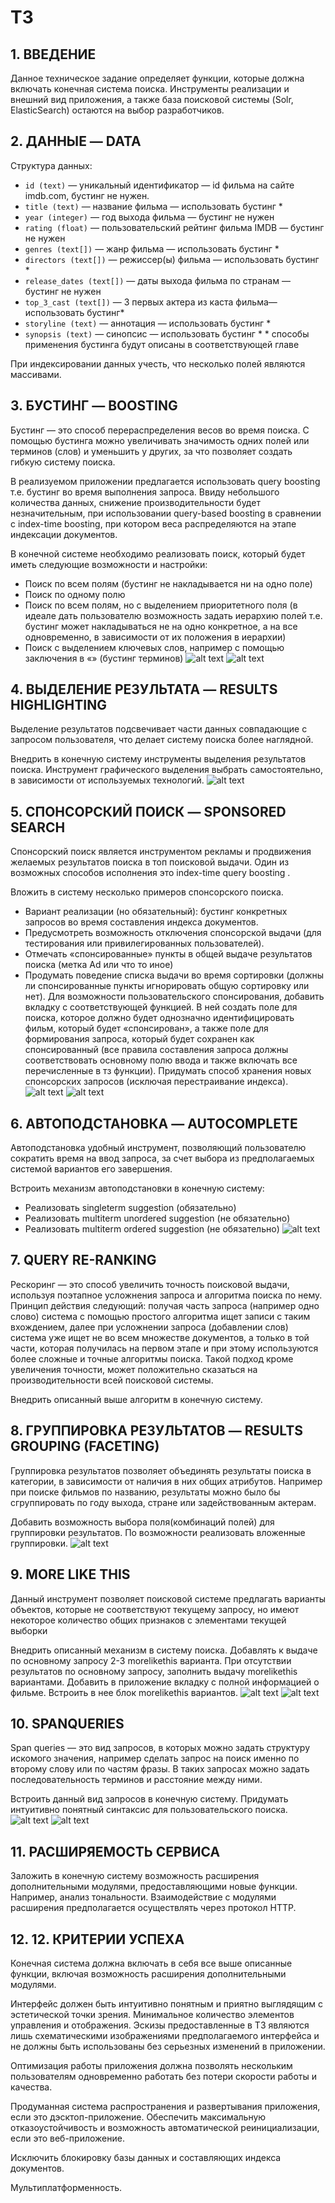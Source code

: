 # ТЗ

## 1.	ВВЕДЕНИЕ
Данное техническое задание определяет функции, которые должна включать конечная система поиска. Инструменты реализации и внешний вид приложения, а также база поисковой системы (Solr, ElasticSearch) остаются на выбор разработчиков.

##  2.	ДАННЫЕ — DATA
Структура данных:
- `id (text)` — уникальный идентификатор — id фильма на сайте imdb.com, бустинг не нужен.
- `title (text)` — название фильма — использовать бустинг \*
- `year (integer)` — год выхода фильма — бустинг не нужен
- `rating (float)` — пользовательский рейтинг фильма IMDB — бустинг не нужен
- `genres (text[])` — жанр фильма — использовать бустинг \*
- `directors (text[])` — режиссер(ы) фильма — использовать бустинг \*
- `release_dates (text[])` — даты выхода фильма по странам — бустинг не нужен
- `top_3_cast (text[])` — 3 первых актера из каста фильма— использовать бустинг*
- `storyline (text)` — аннотация — использовать бустинг \*
- `synopsis (text)` — синопсис — использовать бустинг \*
\* способы применения бустинга будут описаны в соответствующей главе

При индексировании данных учесть, что несколько полей являются массивами.

## 3.	БУСТИНГ — BOOSTING
Бустинг — это способ перераспределения весов во время поиска. С помощью бустинга можно увеличивать значимость одних полей или терминов (слов) и уменьшить у других, за что позволяет создать гибкую систему поиска.

В реализуемом приложении предлагается использовать query boosting т.е. бустинг во время выполнения запроса. Ввиду небольшого количества данных, снижение производительности будет незначительным, при использовании query-based boosting в сравнении с index-time boosting, при котором веса распределяются на этапе индексации документов.

В конечной системе необходимо реализовать поиск, который будет иметь следующие возможности и настройки:
- Поиск по всем полям (бустинг не накладывается ни на одно поле)
- Поиск по одному полю
- Поиск по всем полям, но с выделением приоритетного поля (в идеале дать пользователю возможность задать иерархию полей т.е. бустинг может накладываться не на одно конкретное, а на все одновременно, в зависимости от их положения в иерархии)
- Поиск с выделением ключевых слов, например с помощью заключения в «» (бустинг терминов)
![alt text](/img/01.png)
![alt text](/img/02.png)

## 4.	ВЫДЕЛЕНИЕ РЕЗУЛЬТАТА — RESULTS HIGHLIGHTING
Выделение результатов подсвечивает части данных совпадающие с запросом пользователя, что делает систему поиска более наглядной.

Внедрить в конечную систему инструменты выделения результатов поиска. Инструмент графического выделения выбрать самостоятельно, в зависимости от используемых технологий.
![alt text](/img/03.png)

## 5.	СПОНСОРСКИЙ ПОИСК — SPONSORED SEARCH
Спонсорский поиск является инструментом рекламы и продвижения желаемых результатов поиска в топ поисковой выдачи. Один из возможных способов исполнения это index-time query boosting .

Вложить в систему несколько примеров спонсорского поиска.
- Вариант реализации (но обязательный): бустинг конкретных запросов во время составления индекса документов.
- Предусмотреть возможность отключения спонсорской выдачи (для тестирования или привилегированных пользователей).
- Отмечать «спонсированные» пункты в общей выдаче результатов поиска (метка Ad или что то иное)
- Продумать поведение списка выдачи во время сортировки (должны ли спонсированные пункты игнорировать общую сортировку или нет).
Для возможности пользовательского спонсирования, добавить вкладку с соответствующей функцией. В ней создать поле для поиска, которое должно будет однозначно идентифицировать фильм, который будет «спонсирован», а также поле для формирования запроса, который будет сохранен как спонсированный (все правила составления запроса должны соответствовать основному полю ввода и также включать все перечисленные в тз функции).
Придумать способ хранения новых спонсорских запросов (исключая перестраивание индекса).
![alt text](/img/04.png)
![alt text](/img/05.png)

## 6.	АВТОПОДСТАНОВКА — AUTOCOMPLETE
Автоподстановка удобный инструмент, позволяющий пользователю сократить время на ввод запроса, за счет выбора из предполагаемых системой вариантов его завершения.

Встроить механизм автоподстановки в конечную систему:
- Реализовать singleterm suggestion (обязательно)
- Реализовать multiterm unordered suggestion (не обязательно)
- Реализовать multiterm ordered suggestion (не обязательно)
![alt text](/img/06.png)

## 7.	QUERY RE-RANKING
Рескоринг — это способ увеличить точность поисковой выдачи, используя поэтапное усложнения запроса и алгоритма поиска по нему. Принцип действия следующий: получая часть запроса (например одно слово) система с помощью простого алгоритма ищет записи с таким вхождением, далее при усложнении запроса (добавлении слов) система уже ищет не во всем множестве документов, а только в той части, которая получилась на первом этапе и при этому используются более сложные и точные алгоритмы поиска. Такой подход кроме увеличения точности, может положительно сказаться на производительности всей поисковой системы.

Внедрить описанный выше алгоритм в конечную систему.
## 8.	ГРУППИРОВКА РЕЗУЛЬТАТОВ — RESULTS GROUPING (FACETING)
Группировка результатов позволяет объединять результаты поиска в категории, в зависимости от наличия в них общих атрибутов. Например при поиске фильмов по названию, результаты можно было бы сгруппировать по году выхода, стране или задействованным актерам.

Добавить возможность выбора поля(комбинаций полей) для группировки результатов.
По возможности реализовать вложенные группировки.
![alt text](/img/07.png)

## 9.	MORE LIKE THIS
Данный инструмент позволяет поисковой системе предлагать варианты объектов, которые не соответствуют текущему запросу, но имеют некоторое количество общих признаков с элементами текущей выборки

Внедрить описанный механизм в систему поиска.
Добавлять к выдаче по основному запросу 2-3 morelikethis варианта.
При отсутствии результатов по основному запросу, заполнить выдачу morelikethis вариантами.
Добавить в приложение вкладку с полной информацией о фильме. Встроить в нее блок morelikethis вариантов.
![alt text](/img/08.png)
![alt text](/img/09.png)

## 10.	SPANQUERIES
Span queries — это вид запросов, в которых можно задать структуру искомого значения, например сделать запрос на поиск именно по второму слову или по частям фразы. В таких запросах можно задать последовательность терминов и расстояние между ними.

Встроить данный вид запросов в конечную систему. Придумать интуитивно понятный синтаксис для пользовательского поиска.
![alt text](/img/10.png)
![alt text](/img/11.png)

## 11.	РАСШИРЯЕМОСТЬ СЕРВИСА
Заложить в конечную систему возможность расширения дополнительными модулями, предоставляющими новые функции. Например, анализ тональности. Взаимодействие с модулями расширения предполагается осуществлять через протокол HTTP.

## 12. 12.	КРИТЕРИИ УСПЕХА
Конечная система должна включать в себя все выше описанные функции, включая возможность расширения дополнительными модулями.

Интерфейс должен быть интуитивно понятным и приятно выглядящим с эстетической точки зрения. Минимальное количество элементов управления и отображения. Эскизы предоставленные в ТЗ являются лишь схематическими изображениями предполагаемого интерфейса и не должны быть использованы без серьезных изменений в приложении.

Оптимизация работы приложения должна позволять нескольким пользователям одновременно работать без потери скорости работы и качества.

Продуманная система распространения и развертывания приложения, если это дэсктоп-приложение. Обеспечить максимальную отказоустойчивость и возможность автоматической реинициализации, если это веб-приложение.

Исключить блокировку базы данных и составляющих индекса документов.

Мультиплатформенность.
